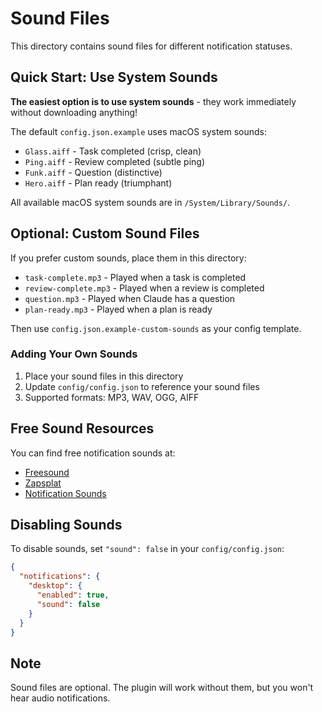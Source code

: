 # Sound Files

This directory contains sound files for different notification statuses.

## Quick Start: Use System Sounds

**The easiest option is to use system sounds** - they work immediately without downloading anything!

The default `config.json.example` uses macOS system sounds:
- `Glass.aiff` - Task completed (crisp, clean)
- `Ping.aiff` - Review completed (subtle ping)
- `Funk.aiff` - Question (distinctive)
- `Hero.aiff` - Plan ready (triumphant)

All available macOS system sounds are in `/System/Library/Sounds/`.

## Optional: Custom Sound Files

If you prefer custom sounds, place them in this directory:

- `task-complete.mp3` - Played when a task is completed
- `review-complete.mp3` - Played when a review is completed
- `question.mp3` - Played when Claude has a question
- `plan-ready.mp3` - Played when a plan is ready

Then use `config.json.example-custom-sounds` as your config template.

### Adding Your Own Sounds

1. Place your sound files in this directory
2. Update `config/config.json` to reference your sound files
3. Supported formats: MP3, WAV, OGG, AIFF

## Free Sound Resources

You can find free notification sounds at:

- [Freesound](https://freesound.org/)
- [Zapsplat](https://www.zapsplat.com/)
- [Notification Sounds](https://notificationsounds.com/)

## Disabling Sounds

To disable sounds, set `"sound": false` in your `config/config.json`:

```json
{
  "notifications": {
    "desktop": {
      "enabled": true,
      "sound": false
    }
  }
}
```

## Note

Sound files are optional. The plugin will work without them, but you won't hear audio notifications.
